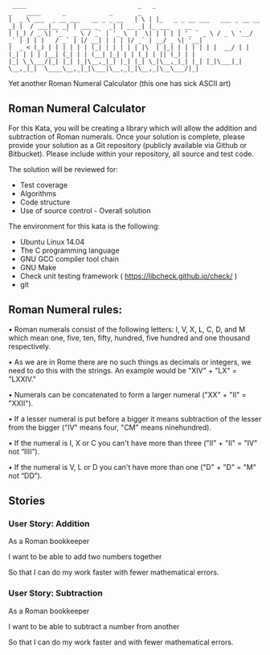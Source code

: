      ____                               _   _                                _    ____      _            _       _
    |  _ \ ___  _ __ ___   __ _ _ __   | \ | |_   _ _ __ ___   ___ _ __ __ _| |  / ___|__ _| | ___ _   _| | __ _| |_ ___  _ __
    | |_) / _ \| '_ ` _ \ / _` | '_ \  |  \| | | | | '_ ` _ \ / _ \ '__/ _` | | | |   / _` | |/ __| | | | |/ _` | __/ _ \| '__|
    |  _ < (_) | | | | | | (_| | | | | | |\  | |_| | | | | | |  __/ | | (_| | | | |__| (_| | | (__| |_| | | (_| | || (_) | |
    |_| \_\___/|_| |_| |_|\__,_|_| |_| |_| \_|\__,_|_| |_| |_|\___|_|  \__,_|_|  \____\__,_|_|\___|\__,_|_|\__,_|\__\___/|_|

Yet another Roman Numeral Calculator (this one has sick ASCII art)

## Roman Numeral Calculator

For this Kata, you will be creating a library which will allow the addition and subtraction of Roman numerals. Once your solution is complete, please provide your solution as a Git repository (publicly available via Github or Bitbucket). Please include within your repository, all source and test code.

The solution will be reviewed for:
- Test coverage
- Algorithms
- Code structure
- Use of source control - Overall solution

The environment for this kata is the following:
- Ubuntu Linux 14.04
- The C programming language
- GNU GCC compiler tool chain
- GNU Make
- Check unit testing framework ( https://libcheck.github.io/check/ )
- git

## Roman Numeral rules:

• Roman numerals consist of the following letters: I, V, X, L, C, D, and M which mean one, five, ten, fifty, hundred, five hundred and one thousand respectively.

• As we are in Rome there are no such things as decimals or integers, we need to do this with the strings. An example would be "XIV" + "LX" = "LXXIV."

• Numerals can be concatenated to form a larger numeral ("XX" + "II" = "XXII").

• If a lesser numeral is put before a bigger it means subtraction of the lesser from the bigger ("IV" means four, "CM" means ninehundred).

• If the numeral is I, X or C you can't have more than three ("II" + "II" = "IV" not “IIII”).

• If the numeral is V, L or D you can't have more than one ("D" + "D" = "M" not “DD”).

## Stories

### User Story: Addition
As a Roman bookkeeper

I want to be able to add two numbers together

So that I can do my work faster with fewer mathematical errors.

### User Story: Subtraction
As a Roman bookkeeper

I want to be able to subtract a number from another

So that I can do my work faster and with fewer mathematical errors.
